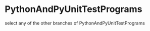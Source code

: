 PythonAndPyUnitTestPrograms
===========================

select any of the other branches of PythonAndPyUnitTestPrograms
